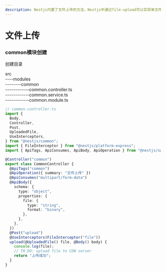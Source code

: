 ```yaml
---
description: Nestjs内置了文件上传的方法，Nestjs中通过file-upload可以实现单文件上传，多文件上传
---
```


# 文件上传

### common模块创建

创建目录

src  
----modules  
--------common  
------------common.controller.ts  
------------common.service.ts  
------------common.module.ts

```typescript
// common.controller.ts
import {
  Body,
  Controller,
  Post,
  UploadedFile,
  UseInterceptors,
} from "@nestjs/common";
import { FileInterceptor } from "@nestjs/platform-express";
import { ApiTags, ApiConsumes, ApiBody, ApiOperation } from "@nestjs/swagger";

@Controller("common")
export class CommonController {
  @ApiTags("common")
  @ApiOperation({ summary: "文件上传" })
  @ApiConsumes("multipart/form-data")
  @ApiBody({
    schema: {
      type: "object",
      properties: {
        file: {
          type: "string",
          format: "binary",
        },
      },
    },
  })
  @Post("upload")
  @UseInterceptors(FileInterceptor("file"))
  upload(@UploadedFile() file, @Body() body) {
    console.log(file);
    // TO_DO: upload file to CDN server
    return "上传成功";
  }
}
```

